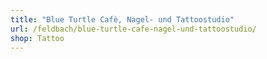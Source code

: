```yaml
---
title: "Blue Turtle Cafè, Nagel- und Tattoostudio"
url: /feldbach/blue-turtle-cafe-nagel-und-tattoostudio/
shop: Tattoo
---
```

